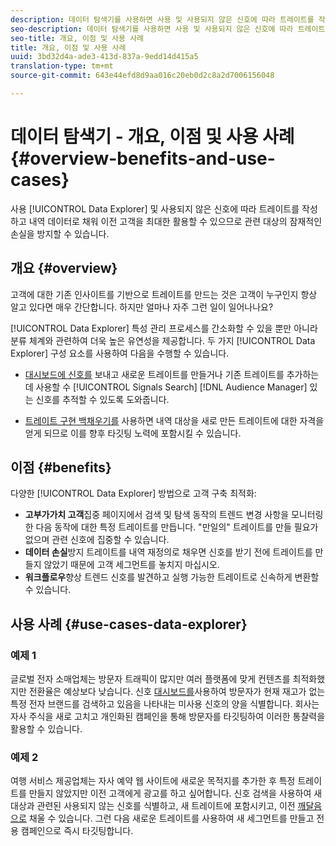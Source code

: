 ```yaml
---
description: 데이터 탐색기를 사용하면 사용 및 사용되지 않은 신호에 따라 트레이트를 작성하고 내역 데이터로 채워 이전 고객을 최대한 활용할 수 있으므로 관련 대상의 잠재적인 손실을 방지할 수 있습니다.
seo-description: 데이터 탐색기를 사용하면 사용 및 사용되지 않은 신호에 따라 트레이트를 작성하고 내역 데이터로 채워 이전 고객을 최대한 활용할 수 있으므로 관련 대상의 잠재적인 손실을 방지할 수 있습니다.
seo-title: 개요, 이점 및 사용 사례
title: 개요, 이점 및 사용 사례
uuid: 3bd32d4a-ade3-413d-837a-9edd14d415a5
translation-type: tm+mt
source-git-commit: 643e44efd8d9aa016c20eb0d2c8a2d7006156048

---
```



# 데이터 탐색기 - 개요, 이점 및 사용 사례 {#overview-benefits-and-use-cases}

사용 [!UICONTROL Data Explorer] 및 사용되지 않은 신호에 따라 트레이트를 작성하고 내역 데이터로 채워 이전 고객을 최대한 활용할 수 있으므로 관련 대상의 잠재적인 손실을 방지할 수 있습니다.

## 개요 {#overview}

고객에 대한 기존 인사이트를 기반으로 트레이트를 만드는 것은 고객이 누구인지 항상 알고 있다면 매우 간단합니다. 하지만 얼마나 자주 그런 일이 일어나나요?

[!UICONTROL Data Explorer] 특성 관리 프로세스를 간소화할 수 있을 뿐만 아니라 분류 체계와 관련하여 더욱 높은 유연성을 제공합니다. 두 가지 [!UICONTROL Data Explorer] 구성 요소를 사용하여 다음을 수행할 수 있습니다.

* [대시보드에 신호를](../../features/data-explorer/data-explorer-signals-dashboard.md) 보내고 새로운 트레이트를 만들거나 기존 트레이트를 추가하는 데 사용할 수 [!UICONTROL Signals Search] [!DNL Audience Manager] 있는 신호를 추적할 수 있도록 도와줍니다.

* [트레이트 구현 백채우기를](../../features/data-explorer/data-explorer-trait-backfill.md) 사용하면 내역 대상을 새로 만든 트레이트에 대한 자격을 얻게 되므로 이를 향후 타깃팅 노력에 포함시킬 수 있습니다.

## 이점 {#benefits}

다양한 [!UICONTROL Data Explorer] 방법으로 고객 구축 최적화:

* **고부가가치 고객**&#x200B;집중 페이지에서 검색 및 탐색 동작의 트렌드 변경 사항을 모니터링한 다음 동작에 대한 특정 트레이트를 만듭니다. "만일의" 트레이트를 만들 필요가 없으며 관련 신호에 집중할 수 있습니다.
* **데이터 손실**&#x200B;방지 트레이트를 내역 재정의로 채우면 신호를 받기 전에 트레이트를 만들지 않았기 때문에 고객 세그먼트를 놓치지 마십시오.
* **워크플로우**&#x200B;향상 트렌드 신호를 발견하고 실행 가능한 트레이트로 신속하게 변환할 수 있습니다.

## 사용 사례 {#use-cases-data-explorer}

### 예제 1

글로벌 전자 소매업체는 방문자 트래픽이 많지만 여러 플랫폼에 맞게 컨텐츠를 최적화했지만 전환율은 예상보다 낮습니다. 신호 [대시보드를](../../features/data-explorer/data-explorer-signals-dashboard.md)사용하여 방문자가 현재 재고가 없는 특정 전자 브랜드를 검색하고 있음을 나타내는 미사용 신호의 양을 식별합니다. 회사는 자사 주식을 새로 고치고 개인화된 캠페인을 통해 방문자를 타깃팅하여 이러한 통찰력을 활용할 수 있습니다.

### 예제 2

여행 서비스 제공업체는 자사 예약 웹 사이트에 새로운 목적지를 추가한 후 특정 트레이트를 만들지 않았지만 이전 고객에게 광고를 하고 싶어합니다. 신호 검색을 사용하여 새 대상과 관련된 사용되지 않는 신호를 식별하고, 새 트레이트에 포함시키고, 이전 [깨달음으로](../../features/data-explorer/data-explorer-trait-backfill.md) 채울 수 있습니다. 그런 다음 새로운 트레이트를 사용하여 새 세그먼트를 만들고 전용 캠페인으로 즉시 타깃팅합니다.
